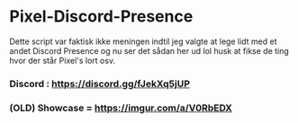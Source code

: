# Pixel-Discord-Presence

Dette script var faktisk ikke meningen indtil jeg valgte at lege lidt med et andet Discord Presence og nu ser det sådan her ud lol husk at fikse de ting hvor der står Pixel's lort osv.

### Discord : https://discord.gg/fJekXq5jUP

### (OLD) Showcase = https://imgur.com/a/V0RbEDX
